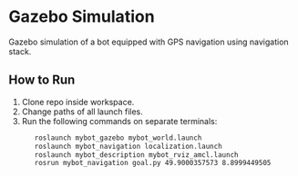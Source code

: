 # Gazebo Simulation
  Gazebo simulation of a bot equipped with GPS navigation using navigation stack.
  
## How to Run
   1. Clone repo inside workspace.
   2. Change paths of all launch files.
   3. Run the following commands on separate terminals:
      ```bash
         roslaunch mybot_gazebo mybot_world.launch
         roslaunch mybot_navigation localization.launch
         roslaunch mybot_description mybot_rviz_amcl.launch
         rosrun mybot_navigation goal.py 49.9000357573 8.8999449505
      ```

